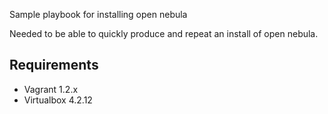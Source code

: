 Sample playbook for installing open nebula

Needed to be able to quickly produce and repeat an install of open nebula.

## Requirements

* Vagrant 1.2.x
* Virtualbox 4.2.12
